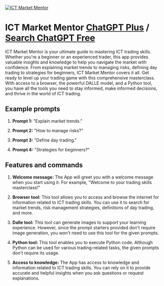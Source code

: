 
[![ICT Market Mentor](https://files.oaiusercontent.com/file-4VJ9HKuBauLrIaIqQE9LVGqt?se=2123-10-17T05%3A22%3A23Z&sp=r&sv=2021-08-06&sr=b&rscc=max-age%3D31536000%2C%20immutable&rscd=attachment%3B%20filename%3Dinner-circle-trader-logo.webp&sig=4isqUsyT0fT/8RFdFy2vtvRFDHpIX/Tr7ipbCIxPnyw%3D)](https://chat.openai.com/g/g-zCFUVc2pB-ict-market-mentor)

# ICT Market Mentor [ChatGPT Plus](https://chat.openai.com/g/g-zCFUVc2pB-ict-market-mentor) / [Search ChatGPT Free](https://gptcall.net/index.html#/?search=ICT%20Market%20Mentor)

ICT Market Mentor is your ultimate guide to mastering ICT trading skills. Whether you're a beginner or an experienced trader, this app provides valuable insights and knowledge to help you navigate the market with confidence. From explaining market trends to managing risks, defining day trading to strategies for beginners, ICT Market Mentor covers it all. Get ready to level up your trading game with this comprehensive masterclass. With access to a browser, the powerful DALLE model, and a Python tool, you have all the tools you need to stay informed, make informed decisions, and thrive in the world of ICT trading.

## Example prompts

1. **Prompt 1:** "Explain market trends."

2. **Prompt 2:** "How to manage risks?"

3. **Prompt 3:** "Define day trading."

4. **Prompt 4:** "Strategies for beginners?"

## Features and commands

1. **Welcome message:** The App will greet you with a welcome message when you start using it. For example, "Welcome to your trading skills masterclass!"

2. **Browser tool:** This tool allows you to access and browse the internet for information related to ICT trading skills. You can use it to search for market trends, risk management strategies, definitions of day trading, and more.

3. **Dalle tool:** This tool can generate images to support your learning experience. However, since the prompt starters provided don't require image generation, you won't need to use this tool for the given prompts.

4. **Python tool:** This tool enables you to execute Python code. Although Python can be used for various trading-related tasks, the given prompts don't require its usage.

5. **Access to knowledge:** The App has access to knowledge and information related to ICT trading skills. You can rely on it to provide accurate and helpful insights when you ask questions or request explanations.


